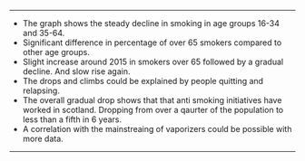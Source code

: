 

----------
* The graph shows the steady decline in smoking in age groups 16-34 and 35-64.
* Significant difference in percentage of over 65 smokers compared to other age groups.
* Slight increase around 2015 in smokers over 65 followed by a gradual decline. And slow rise again.
* The drops and climbs could be explained by people quitting and relapsing.
* The overall gradual drop shows that that anti smoking initiatives have worked in scotland. Dropping from over a qaurter of the population to less than a fifth in 6 years.
* A correlation with the mainstreaing of vaporizers could be possible with more data.

----------



	
	
	

